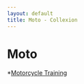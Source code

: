 ```yaml
---
layout: default
title: Moto - Collexion
---
```


# Moto

*[Motorcycle Training](http://www.bdmtc.com/)